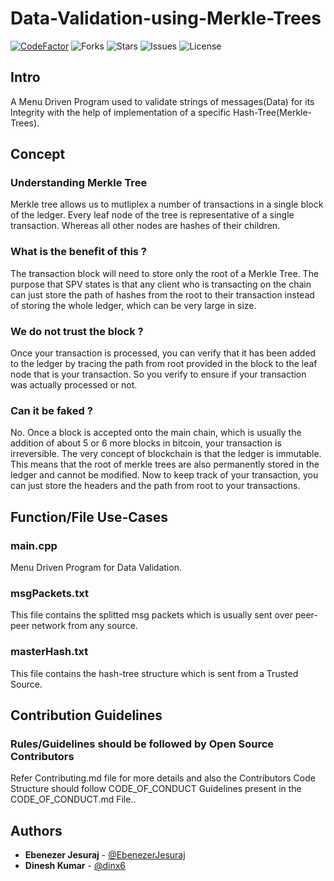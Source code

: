 # Data-Validation-using-Merkle-Trees

[![CodeFactor](https://www.codefactor.io/repository/github/alien-inc/data-validation-using-merkle-trees/badge)](https://www.codefactor.io/repository/github/alien-inc/data-validation-using-merkle-trees)
![Forks](https://img.shields.io/github/forks/Alien-Inc/Data-Validation-using-Merkle-Trees)
![Stars](https://img.shields.io/github/stars/Alien-Inc/Data-Validation-using-Merkle-Trees)
![Issues](https://img.shields.io/github/issues/Alien-Inc/Data-Validation-using-Merkle-Trees)
![License](https://img.shields.io/github/license/Alien-Inc/Data-Validation-using-Merkle-Trees)


## Intro

A Menu Driven Program used to validate strings of messages(Data) for its Integrity with the help of implementation of a specific Hash-Tree(Merkle-Trees).

## Concept 

### Understanding Merkle Tree

Merkle tree allows us to mutliplex a number of transactions in a single block of the ledger. Every leaf node of the tree is representative of a single transaction. Whereas all other nodes are hashes of their children.

### What is the benefit of this ?

The transaction block will need to store only the root of a Merkle Tree. The purpose that SPV states is that any client who is transacting on the chain can just store the path of hashes from the root to their transaction instead of storing the whole ledger, which can be very large in size.

### We do not trust the block ?

Once your transaction is processed, you can verify that it has been added to the ledger by tracing the path from root provided in the block to the leaf node that is your transaction. So you verify to ensure if your transaction was actually processed or not.

### Can it be faked ?

No. Once a block is accepted onto the main chain, which is usually the addition of about 5 or 6 more blocks in bitcoin, your transaction is irreversible. The very concept of blockchain is that the ledger is immutable. This means that the root of merkle trees are also permanently stored in the ledger and cannot be modified. Now to keep track of your transaction, you can just store the headers and the path from root to your transactions.

## Function/File Use-Cases

### main.cpp
Menu Driven Program for Data Validation.

### msgPackets.txt
This file contains the splitted msg packets which is usually sent over peer-peer network from any source.

### masterHash.txt
This file contains the hash-tree structure which is sent from a Trusted Source.

## Contribution Guidelines

### Rules/Guidelines should be followed by Open Source Contributors 

Refer Contributing.md file for more details and also the Contributors Code Structure should follow CODE_OF_CONDUCT Guidelines present in the CODE_OF_CONDUCT.md File..

## Authors

* **Ebenezer Jesuraj** - [@EbenezerJesuraj](https://github.com/EbenezerJesuraj)
* **Dinesh Kumar** - [@dinx6](https://github.com/dinx6)
